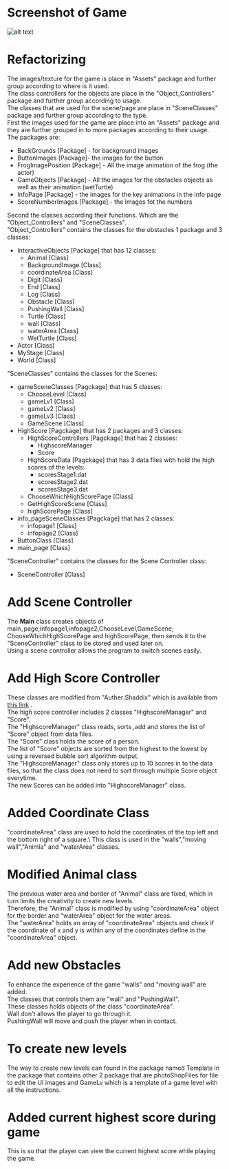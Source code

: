# Screenshot of Game
![alt text](https://raw.githubusercontent.com/hirish99/Frogger-Arcade-Game/master/arcade.png)

# Refactorizing
The images/texture for the game is place in "Assets" package and further group according to where is it used. \
The class controllers for the objects are place in the "Object_Controllers" package and further group according to usage. \
The classes that are used for the scene/page are place in "SceneClasses" package and further group according to the type. \
First the images used for the game are place into an "Assets" package and they are further grouped in to more packages according to their usage.\
The packages are:
* BackGrounds       [Package] - for background images
* ButtonImages      [Package]- the images for the button
* FrogImagePosition [Package] - All the image animation of the frog (the actor)
* GameObjects       [Package] - All the images for the obstacles objects as well as their animation (wetTurtle)
* InfoPage          [Package] - the images for the key animations in the info page
* ScoreNumberImages [Package] - the images fot the numbers 

Second the classes according their functions. Which are the "Object_Controllers" and "SceneClasses".\
"Object_Controllers" contains the classes for the obstacles 1 package and 3 classes:
* InteractiveObjects [Package] that has 12 classes:
    * Animal                        [Class]
    * BackgroundImage               [Class]
    * coordinateArea                [Class]
    * Digit                         [Class]
    * End                           [Class]
    * Log                           [Class]
    * Obstacle                      [Class]
    * PushingWall                   [Class]
    * Turtle                        [Class]
    * wall                          [Class]
    * waterArea                     [Class]
    * WetTurtle                     [Class]
* Actor                             [Class]
* MyStage                           [Class]
* World                             [Class]

"SceneClasses" contains the classes for the Scenes:
* gameSceneClasses [Pagckage] that has 5 classes:
    * ChooseLevel                   [Class]
    * gameLv1                       [Class]
    * gameLv2                       [Class]
    * gameLv3                       [Class]
    * GameScene                     [Class]
* HighScore [Pagckage] that has 2 packages and 3 classes:
    * HighScoreControllers [Pagckage] that has 2 classes:
        * HighscoreManager
        * Score
    * HighScoreData [Pagckage] that has 3 data files with hold the high scores of the levels:
        * scoresStage1.dat
        * scoresStage2.dat
        * scoresStage3.dat
    * ChooseWhichHighScorePage      [Class]
    * GetHighScoreScene             [Class]
    * highScorePage                 [Class]
* info_pageSceneClasses [Pagckage] that has 2 classes:
    * infopage1                     [Class]
    * infopage2                     [Class]
* ButtonClass                       [Class]
* main_page                         [Class]

"SceneController" contains the classes for the Scene Controller class:
* SceneController                   [Class]

# Add Scene Controller
The **Main** class creates objects of main_page,infopage1,infopage2,ChooseLevel,GameScene,
 ChooseWhichHighScorePage and highScorePage, then sends it to the "SceneController" class
 to be stored and used later on. \
 Using a scene controller allows the program to switch scenes easily. 
 
# Add High Score Controller 
These classes are modified from "Auther:Shaddix" which is available from [this link](http://forum.codecall.net/topic/50071-ystem/) . \
The high score controller includes 2 classes "HighscoreManager" and "Score".\
The "HighscoreManager" class reads, sorts ,add and stores the list of "Score" object from data files.\
The "Score" class holds the score of a person.\
The list of "Score" objects are sorted from the highest to the lowest by using a reversed bubble sort algorithm output.\
The "HighscoreManager" class only stores up to 10 scores in to the data files, so that the class does not need to sort 
through multiple Score object everytime.\
The new Scores can be added into "HighscoreManager" class. 

# Added Coordinate Class
"coordinateArea" class are used to hold the coordinates of the top left and the bottom right of a square.\ 
This class is used in the "walls","moving wall","Animla" and "waterArea" classes.

# Modified Animal class
The previous water area and border of "Animal" class are fixed, which in turn limits the creativity to create new levels.\
Therefore, the "Animal" class is modified by using "coordinateArea" object for the border and "waterArea" object for the water areas.\
The "waterArea" holds an array of "coordinateArea" objects and check if the coordinate of x and y is within any of the coordinates define
in the "coordinateArea" object.

# Add new Obstacles
To enhance the experience of the game "walls" and "moving wall" are added. \
The classes that controls them are "wall" and "PushingWall". \
These classes holds objects of the class "coordinateArea". \
Wall don't allows the player to go through it. \
PushingWall will move and push the player when in contact.

 # To create new levels
 The way to create new levels can found in the package named Template in the package that contains other 2 
 package that are photoShopFiles for file to edit the UI images and GameLv which is a template of a game level with all
 the instructions.

# Added current highest score during game
This is so that the player can view the current highest score while playing the game.

